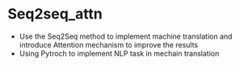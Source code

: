 # Seq2seq_attn
- Use the Seq2Seq method to implement machine translation and introduce Attention mechanism to improve the results
- Using Pytroch to implement NLP task in mechain translation
